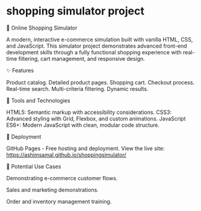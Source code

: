 # shopping simulator project
🛒 Online Shopping Simulator

A modern, interactive e-commerce simulation built with vanilla HTML, CSS, and JavaScript. This simulator project demonstrates advanced front-end development skills through a fully functional shopping experience with real-time filtering, cart management, and responsive design.

✨ Features

Product catalog.
Detailed product pages.
Shopping cart.
Checkout process.
Real-time search.
Multi-criteria filtering.
Dynamic results.

🧰 Tools and Technologies

HTML5: Semantic markup with accessibility considerations.
CSS3: Advanced styling with Grid, Flexbox, and custom animations.
JavaScript ES6+: Modern JavaScript with clean, modular code structure.

🔗 Deployment

GitHub Pages - Free hosting and deployment. View the live site: https://ashimsamal.github.io/shoppingsimulator/

📂 Potential Use Cases

Demonstrating e-commerce customer flows.

Sales and marketing demonstrations.

Order and inventory management training.
